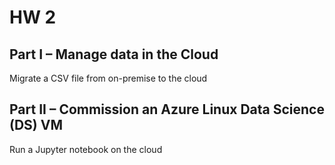 # HW 2

## Part I – Manage data in the Cloud

Migrate a CSV file from on-premise to the cloud

## Part II – Commission an Azure Linux Data Science (DS) VM

Run a Jupyter notebook on the cloud
